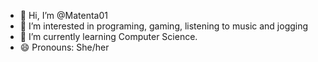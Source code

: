 - 👋 Hi, I’m @Matenta01
- 👀 I’m interested in programing, gaming, listening to music and jogging
- 🌱 I’m currently learning Computer Science.
- 😄 Pronouns: She/her

<!---
Matenta01/Matenta01 is a ✨ special ✨ repository because its `README.md` (this file) appears on your GitHub profile.
You can click the Preview link to take a look at your changes.
--->
